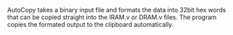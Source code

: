 AutoCopy takes a binary input file and formats the data into 32bit hex words that can be copied straight into the IRAM.v or DRAM.v files. The program copies the formated output to the clipboard automatically.